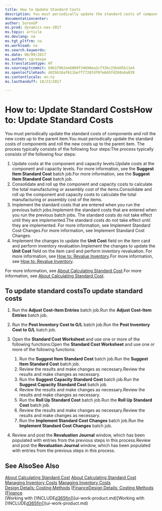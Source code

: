```yaml
---
title: How to Update Standard Costs
description: You must periodically update the standard costs of components and roll the new costs up to the parent item.
documentationcenter: 
author: SorenGP
ms.prod: dynamics-nav-2017
ms.topic: article
ms.devlang: na
ms.tgt_pltfrm: na
ms.workload: na
ms.search.keywords: 
ms.date: 08/09/2017
ms.author: sgroespe
ms.translationtype: HT
ms.sourcegitcommit: b9b1f062ee6009f34698ea2cf33bc25bdd5b11e4
ms.openlocfilehash: dd2bb16af611be7f7720fdf07eb65fd268aba039
ms.contentlocale: en-nz
ms.lasthandoff: 10/23/2017

---
```

# <a name="how-to-update-standard-costs"></a><span data-ttu-id="8decc-103">How to: Update Standard Costs</span><span class="sxs-lookup"><span data-stu-id="8decc-103">How to: Update Standard Costs</span></span>
<span data-ttu-id="8decc-104">You must periodically update the standard costs of components and roll the new costs up to the parent item.</span><span class="sxs-lookup"><span data-stu-id="8decc-104">You must periodically update the standard costs of components and roll the new costs up to the parent item.</span></span> <span data-ttu-id="8decc-105">The process typically consists of the following four steps:</span><span class="sxs-lookup"><span data-stu-id="8decc-105">The process typically consists of the following four steps:</span></span>  

1.  <span data-ttu-id="8decc-106">Update costs at the component and capacity levels.</span><span class="sxs-lookup"><span data-stu-id="8decc-106">Update costs at the component and capacity levels.</span></span> <span data-ttu-id="8decc-107">For more information, see the **Suggest Item Standard Cost** batch job.</span><span class="sxs-lookup"><span data-stu-id="8decc-107">For more information, see the **Suggest Item Standard Cost** batch job.</span></span>  
2.  <span data-ttu-id="8decc-108">Consolidate and roll up the component and capacity costs to calculate the total manufacturing or assembly cost of the items.</span><span class="sxs-lookup"><span data-stu-id="8decc-108">Consolidate and roll up the component and capacity costs to calculate the total manufacturing or assembly cost of the items.</span></span>  
3.  <span data-ttu-id="8decc-109">Implement the standard costs that are entered when you run the previous batch jobs.</span><span class="sxs-lookup"><span data-stu-id="8decc-109">Implement the standard costs that are entered when you run the previous batch jobs.</span></span> <span data-ttu-id="8decc-110">The standard costs do not take effect until they are implemented.</span><span class="sxs-lookup"><span data-stu-id="8decc-110">The standard costs do not take effect until they are implemented.</span></span> <span data-ttu-id="8decc-111">For more information, see Implement Standard Cost Changes.</span><span class="sxs-lookup"><span data-stu-id="8decc-111">For more information, see Implement Standard Cost Changes.</span></span>  
4.  <span data-ttu-id="8decc-112">Implement the changes to update the **Unit Cost** field on the item card and perform inventory revaluation.</span><span class="sxs-lookup"><span data-stu-id="8decc-112">Implement the changes to update the **Unit Cost** field on the item card and perform inventory revaluation.</span></span> <span data-ttu-id="8decc-113">For more information, see [How to: Revalue Inventory](inventory-how-revalue-inventory.md).</span><span class="sxs-lookup"><span data-stu-id="8decc-113">For more information, see [How to: Revalue Inventory](inventory-how-revalue-inventory.md).</span></span>  

<span data-ttu-id="8decc-114">For more information, see [About Calculating Standard Cost](finance-about-calculating-standard-cost.md).</span><span class="sxs-lookup"><span data-stu-id="8decc-114">For more information, see [About Calculating Standard Cost](finance-about-calculating-standard-cost.md).</span></span>  
## <a name="to-update-standard-costs"></a><span data-ttu-id="8decc-115">To update standard costs</span><span class="sxs-lookup"><span data-stu-id="8decc-115">To update standard costs</span></span>  
1.  <span data-ttu-id="8decc-116">Run the **Adjust Cost-Item Entries** batch job.</span><span class="sxs-lookup"><span data-stu-id="8decc-116">Run the **Adjust Cost-Item Entries** batch job.</span></span>  
2.  <span data-ttu-id="8decc-117">Run the **Post Inventory Cost to G/L** batch job.</span><span class="sxs-lookup"><span data-stu-id="8decc-117">Run the **Post Inventory Cost to G/L** batch job.</span></span>  
3.  <span data-ttu-id="8decc-118">Open the **Standard Cost Worksheet** and use one or more of the following functions:</span><span class="sxs-lookup"><span data-stu-id="8decc-118">Open the **Standard Cost Worksheet** and use one or more of the following functions:</span></span>  

    1.  <span data-ttu-id="8decc-119">Run the **Suggest Item Standard Cost** batch job.</span><span class="sxs-lookup"><span data-stu-id="8decc-119">Run the **Suggest Item Standard Cost** batch job.</span></span>  
    2.  <span data-ttu-id="8decc-120">Review the results and make changes as necessary.</span><span class="sxs-lookup"><span data-stu-id="8decc-120">Review the results and make changes as necessary.</span></span>  
    3.  <span data-ttu-id="8decc-121">Run the **Suggest Capacity Standard Cost** batch job.</span><span class="sxs-lookup"><span data-stu-id="8decc-121">Run the **Suggest Capacity Standard Cost** batch job.</span></span>  
    4.  <span data-ttu-id="8decc-122">Review the results and make changes as necessary.</span><span class="sxs-lookup"><span data-stu-id="8decc-122">Review the results and make changes as necessary.</span></span>
    5. <span data-ttu-id="8decc-123">Run the **Roll Up Standard Cost** batch job.</span><span class="sxs-lookup"><span data-stu-id="8decc-123">Run the **Roll Up Standard Cost** batch job.</span></span>
    6.  <span data-ttu-id="8decc-124">Review the results and make changes as necessary.</span><span class="sxs-lookup"><span data-stu-id="8decc-124">Review the results and make changes as necessary.</span></span>
    7.  <span data-ttu-id="8decc-125">Run the **Implement Standard Cost Changes** batch job.</span><span class="sxs-lookup"><span data-stu-id="8decc-125">Run the **Implement Standard Cost Changes** batch job.</span></span>  
4.  <span data-ttu-id="8decc-126">Review and post the **Revaluation Journal** window, which has been populated with entries from the previous steps in this process.</span><span class="sxs-lookup"><span data-stu-id="8decc-126">Review and post the **Revaluation Journal** window, which has been populated with entries from the previous steps in this process.</span></span>  

## <a name="see-also"></a><span data-ttu-id="8decc-127">See Also</span><span class="sxs-lookup"><span data-stu-id="8decc-127">See Also</span></span>  
 <span data-ttu-id="8decc-128">[About Calculating Standard Cost](finance-about-calculating-standard-cost.md) </span><span class="sxs-lookup"><span data-stu-id="8decc-128">[About Calculating Standard Cost](finance-about-calculating-standard-cost.md) </span></span>  
 <span data-ttu-id="8decc-129">[Managing Inventory Costs](finance-manage-inventory-costs.md) </span><span class="sxs-lookup"><span data-stu-id="8decc-129">[Managing Inventory Costs](finance-manage-inventory-costs.md) </span></span>  
 <span data-ttu-id="8decc-130">[Design Details: Costing Methods](design-details-costing-methods.md) [[Finance](finance.md)</span><span class="sxs-lookup"><span data-stu-id="8decc-130">[Design Details: Costing Methods](design-details-costing-methods.md) [[Finance](finance.md)</span></span>  
 <span data-ttu-id="8decc-131">[Working with [!INCLUDE[d365fin](includes/d365fin_md.md)]](ui-work-product.md)</span><span class="sxs-lookup"><span data-stu-id="8decc-131">[Working with [!INCLUDE[d365fin](includes/d365fin_md.md)]](ui-work-product.md)</span></span>  

